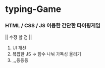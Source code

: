 # typing-Game

### HTML / CSS / JS 이용한 간단한 타이핑게임

|| 수정 할 점 ||

1) UI 개선
2) 복잡한 JS -> 함수 나눠 가독성 올리기
3) ,,,등등등
